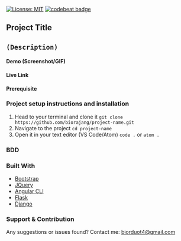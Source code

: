 [![License: MIT](https://img.shields.io/badge/License-MIT-yellow.svg)](LICENSE "click to check the license!") [![codebeat badge](https://codebeat.co/badges/6fa52642-7e3a-4135-b2f2-35a3d0c53b4b)](https://codebeat.co/projects/github-com-biorajang-pythonpasswordvault-master) 

## Project Title

`(Description)` 
----
#### Demo (Screenshot/GIF)

#### Live Link

#### Prerequisite

### Project setup instructions and installation
1. Head to your terminal and clone it `git clone https://github.com/biorajang/project-name.git`
2. Navigate to the project `cd project-name`
3. Open it in your text editor (VS Code/Atom) `code .` or `atom .`

### BDD

### Built With
* [Bootstrap](https://getbootstrap.com)
* [JQuery](https://jquery.com)
* [Angular CLI](https://cli.angular.io/)
* [Flask](https://flask.palletsprojects.com/)
* [Django](https://www.djangoproject.com/)

### Support & Contribution
Any suggestions or issues found? Contact me: biorduot4@gmail.com
